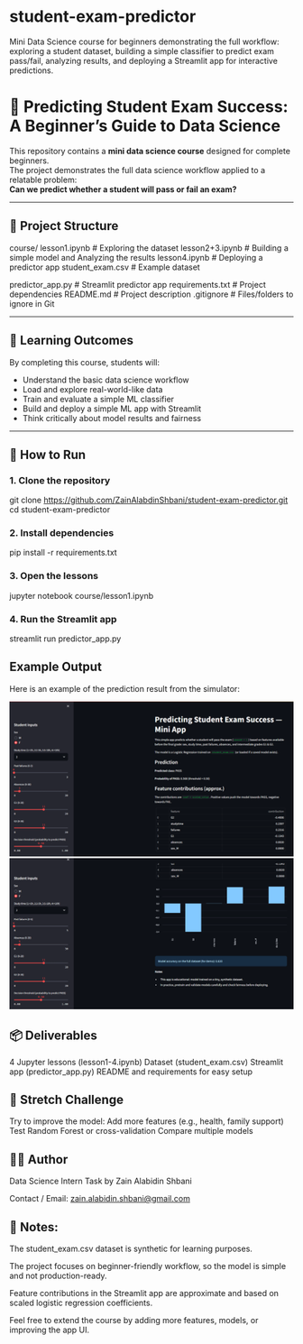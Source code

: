 # student-exam-predictor
Mini Data Science course for beginners demonstrating the full workflow: exploring a student dataset, building a simple classifier to predict exam pass/fail, analyzing results, and deploying a Streamlit app for interactive predictions.

# 🧠 Predicting Student Exam Success: A Beginner’s Guide to Data Science

This repository contains a **mini data science course** designed for complete beginners.  
The project demonstrates the full data science workflow applied to a relatable problem:  
**Can we predict whether a student will pass or fail an exam?**

---

## 📂 Project Structure

course/
lesson1.ipynb # Exploring the dataset
lesson2+3.ipynb # Building a simple model and Analyzing the results
lesson4.ipynb # Deploying a predictor app
student_exam.csv # Example dataset

predictor_app.py # Streamlit predictor app
requirements.txt # Project dependencies
README.md # Project description
.gitignore # Files/folders to ignore in Git

---

## 🎯 Learning Outcomes

By completing this course, students will:

- Understand the basic data science workflow
- Load and explore real-world-like data
- Train and evaluate a simple ML classifier
- Build and deploy a simple ML app with Streamlit
- Think critically about model results and fairness

---

## 🚀 How to Run

### 1. Clone the repository

git clone https://github.com/ZainAlabdinShbani/student-exam-predictor.git
cd student-exam-predictor

### 2. Install dependencies

pip install -r requirements.txt

### 3. Open the lessons

jupyter notebook course/lesson1.ipynb

### 4. Run the Streamlit app

streamlit run predictor_app.py

## Example Output

Here is an example of the prediction result from the simulator:

![Simulation Result](images/simulation_result1.png)
![Simulation Result](images/simulation_result2.png)


## 📦 Deliverables
4 Jupyter lessons (lesson1-4.ipynb)
Dataset (student_exam.csv)
Streamlit app (predictor_app.py)
README and requirements for easy setup

## 🔄 Stretch Challenge
Try to improve the model:
Add more features (e.g., health, family support)
Test Random Forest or cross-validation
Compare multiple models

## 👩‍💻 Author
Data Science Intern Task by Zain Alabidin Shbani

Contact / Email: zain.alabidin.shbani@gmail.com

## 📝 Notes:
The student_exam.csv dataset is synthetic for learning purposes.

The project focuses on beginner-friendly workflow, so the model is simple and not production-ready.

Feature contributions in the Streamlit app are approximate and based on scaled logistic regression coefficients.

Feel free to extend the course by adding more features, models, or improving the app UI.
```

